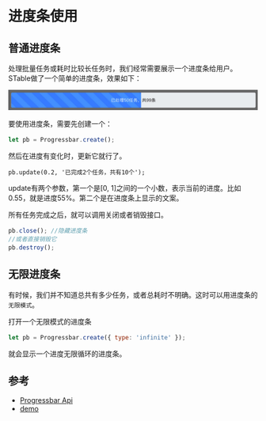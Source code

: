 # 进度条使用
## 普通进度条
处理批量任务或耗时比较长任务时，我们经常需要展示一个进度条给用户。STable做了一个简单的进度条，效果如下：

![进度条](../img/progressbar.jpg)

要使用进度条，需要先创建一个：
```javascript
let pb = Progressbar.create();
```
然后在进度有变化时，更新它就行了。
```
pb.update(0.2, '已完成2个任务，共有10个');
```
update有两个参数，第一个是[0, 1]之间的一个小数，表示当前的进度。比如0.55，就是进度55%。第二个是在进度条上显示的文案。

所有任务完成之后，就可以调用关闭或者销毁接口。
```javascript
pb.close(); //隐藏进度条
//或者直接销毁它
pb.destroy();
```

## 无限进度条
有时候，我们并不知道总共有多少任务，或者总耗时不明确。这时可以用进度条的`无限模式`。

打开一个无限模式的进度条
```javascript
let pb = Progressbar.create({ type: 'infinite' });
```
就会显示一个进度无限循环的进度条。

## 参考
* [Progressbar Api](../config/progressbar.md)
* [demo](/resource/html/demo.html?demo=progressbar)